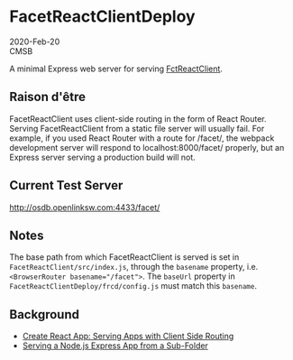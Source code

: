 # FacetReactClientDeploy

2020-Feb-20  
CMSB

A minimal Express web server for serving [FctReactClient](https://github.com/cblakeley/FacetReactClient).

## Raison d'être
FacetReactClient uses client-side routing in the form of React Router. Serving FacetReactClient from a static file server will usually fail. For example, if you used React Router with a route for /facet/, the webpack development server will respond to localhost:8000/facet/ properly, but an Express server serving a production build will not.

## Current Test Server

<http://osdb.openlinksw.com:4433/facet/>

## Notes

The base path from which FacetReactClient is served is set in `FacetReactClient/src/index.js`, through the `basename` property, i.e. `<BrowserRouter basename="/facet">`. The `baseUrl` property in `FacetReactClientDeploy/frcd/config.js` must match this `basename`.

## Background

* [Create React App: Serving Apps with Client Side Routing](https://create-react-app.dev/docs/deployment/#serving-apps-with-client-side-routing)
* [Serving a Node.js Express App from a Sub-Folder](https://hackernoon.com/serving-a-nodejs-express-app-from-a-subfolder-a-routing-lifehack-zj2ov35mf)
